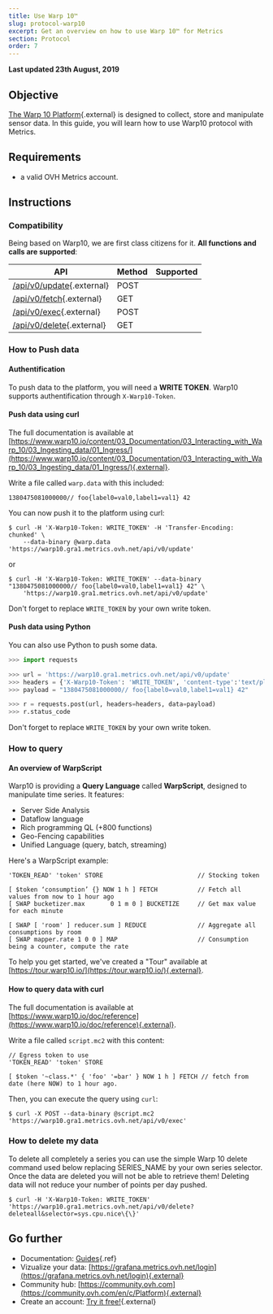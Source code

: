 ```yaml
---
title: Use Warp 10™
slug: protocol-warp10
excerpt: Get an overview on how to use Warp 10™ for Metrics
section: Protocol
order: 7
---
```


**Last updated 23th August, 2019**

## Objective

[The Warp 10 Platform](http://www.warp10.io/){.external} is designed to collect, store and manipulate sensor data. In this guide, you will learn how to use Warp10 protocol with Metrics.

## Requirements

- a valid OVH Metrics account.

## Instructions

### Compatibility

Being based on Warp10, we are first class citizens for it. **All functions and calls are supported**:

| API                                                                                                                                       | Method | Supported                    |
| ----------------------------------------------------------------------------------------------------------------------------------------- | ------ | ---------------------------- |
| [/api/v0/update](https://www.warp10.io/content/03_Documentation/03_Interacting_with_Warp_10/03_Ingesting_data/01_Ingress/){.external}     | POST   | <i class="fas fa-check"></i> |
| [/api/v0/fetch](https://www.warp10.io/content/03_Documentation/03_Interacting_with_Warp_10/04_Fetching_data/01_Fetching_data/){.external} | GET    | <i class="fas fa-check"></i> |
| [/api/v0/exec](https://www.warp10.io/content/03_Documentation/03_Interacting_with_Warp_10/09_Analysing_data/){.external}                  | POST   | <i class="fas fa-check"></i> |
| [/api/v0/delete](https://www.warp10.io/content/03_Documentation/03_Interacting_with_Warp_10/07_Deleting_data/){.external}                 | GET    | <i class="fas fa-check"></i> |

### How to Push data

#### Authentification

To push data to the platform, you will need a **WRITE TOKEN**. Warp10 supports authentification through `X-Warp10-Token`.

#### Push data using curl

The full documentation is available at [https://www.warp10.io/content/03_Documentation/03_Interacting_with_Warp_10/03_Ingesting_data/01_Ingress/](https://www.warp10.io/content/03_Documentation/03_Interacting_with_Warp_10/03_Ingesting_data/01_Ingress/){.external}.

Write a file called `warp.data` with this included:

```text
1380475081000000// foo{label0=val0,label1=val1} 42
```

You can now push it to the platform using curl:

```shell-session
$ curl -H 'X-Warp10-Token: WRITE_TOKEN' -H 'Transfer-Encoding: chunked' \
    --data-binary @warp.data 'https://warp10.gra1.metrics.ovh.net/api/v0/update'
```

or

```shell-session
$ curl -H 'X-Warp10-Token: WRITE_TOKEN' --data-binary "1380475081000000// foo{label0=val0,label1=val1} 42" \
    'https://warp10.gra1.metrics.ovh.net/api/v0/update'
```

Don't forget to replace `WRITE_TOKEN` by your own write token.

#### Push data using Python

You can also use Python to push some data.

```python
>>> import requests

>>> url = 'https://warp10.gra1.metrics.ovh.net/api/v0/update'
>>> headers = {'X-Warp10-Token': 'WRITE_TOKEN', 'content-type':'text/plain'}
>>> payload = "1380475081000000// foo{label0=val0,label1=val1} 42"

>>> r = requests.post(url, headers=headers, data=payload)
>>> r.status_code
```

Don't forget to replace `WRITE_TOKEN` by your own write token.

### How to query

#### An overview of WarpScript

Warp10 is providing a **Query Language** called **WarpScript**, designed to manipulate time series. It features:

- Server Side Analysis
- Dataflow language
- Rich programming QL (+800 functions)
- Geo-Fencing capabilities
- Unified Language (query, batch, streaming)

Here's a WarpScript example:

```text
'TOKEN_READ' 'token' STORE                          // Stocking token

[ $token ‘consumption’ {} NOW 1 h ] FETCH           // Fetch all values from now to 1 hour ago
[ SWAP bucketizer.max       0 1 m 0 ] BUCKETIZE     // Get max value for each minute

[ SWAP [ 'room' ] reducer.sum ] REDUCE              // Aggregate all consumptions by room
[ SWAP mapper.rate 1 0 0 ] MAP                      // Consumption being a counter, compute the rate
```

To help you get started, we've created a "Tour" available at [https://tour.warp10.io/](https://tour.warp10.io/){.external}.

#### How to query data with curl

The full documentation is available at [https://www.warp10.io/doc/reference](https://www.warp10.io/doc/reference){.external}.

Write a file called `script.mc2` with this content:

```text
// Egress token to use
'TOKEN_READ' 'token' STORE

[ $token '~class.*' { 'foo' '=bar' } NOW 1 h ] FETCH // fetch from date (here NOW) to 1 hour ago.
```

Then, you can execute the query using `curl`:

```shell-session
$ curl -X POST --data-binary @script.mc2 'https://warp10.gra1.metrics.ovh.net/api/v0/exec'
```

### How to delete my data

To delete all completely a series you can use the simple Warp 10 delete command used below replacing SERIES_NAME by your own series selector. Once the data are deleted you will not be able to retrieve them! Deleting data will not reduce your number of points per day pushed.

```shell-session
$ curl -H 'X-Warp10-Token: WRITE_TOKEN' 'https://warp10.gra1.metrics.ovh.net/api/v0/delete?deleteall&selector=sys.cpu.nice\{\}'
```

## Go further

- Documentation: [Guides](../product.en-gb.md){.ref}
- Vizualize your data: [https://grafana.metrics.ovh.net/login](https://grafana.metrics.ovh.net/login){.external}
- Community hub: [https://community.ovh.com](https://community.ovh.com/en/c/Platform){.external}
- Create an account: [Try it free!](https://www.ovh.com/fr/order/express/#/new/express/resume?products=~%28~%28planCode~%27metrics-free-trial~configuration~%28~%28label~%27region~values~%28~%27gra1%29%29%29~option~%28~%29~quantity~1~productId~%27metrics%29%29&paymentMeanRequired=0){.external}
